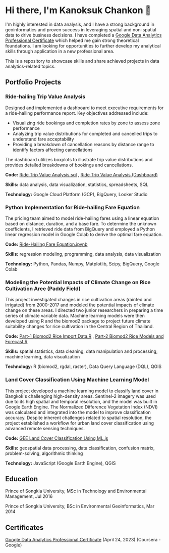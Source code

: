 # Hi there, I'm Kanoksuk Chankon 👋
I'm highly interested in data analysis, and I have a strong background in geoinformatics and proven success in leveraging spatial and non-spatial data to drive business decisions. I have completed a [Google Data Analytics Professional Certificate](https://coursera.org/share/4e0a655f9eaf3befdaa66b1bb233ad89) which helped me gain strong theoretical foundations. I am looking for opportunities to further develop my analytical skills through application in a new professional area.

This is a repository to showcase skills and share achieved projects in data analytics-related topics.

## Portfolio Projects

### Ride-hailing Trip Value Analysis

Designed and implemented a dashboard to meet executive requirements for a ride-hailing performance report. 
Key objectives addressed include:

- Visualizing ride bookings and completion rates by zone to assess zone performance    
- Analyzing trip value distributions for completed and cancelled trips to understand fare acceptability    
- Providing a breakdown of cancellation reasons by distance range to identify factors affecting cancellations    

The dashboard utilizes boxplots to illustrate trip value distributions and provides detailed breakdowns of bookings and cancellations.

**Code:** [Ride Trip Value Analysis.sql](https://github.com/Kanoksuk-C/portfolio-projects/blob/a7ea35e4b84cf3a6bb8cadc1d31b8f166d02ecfb/Ride%20Trip%20Value%20Analysis.sql) , 
[Ride Trip Value Analysis (Dashboard)](https://github.com/Kanoksuk-C/portfolio-projects/blob/a7ea35e4b84cf3a6bb8cadc1d31b8f166d02ecfb/Ride%20Trip%20Value%20Analysis%20(Dashboard).pdf)

**Skills:** data analysis, data visualization, statistics, spreadsheets, SQL

**Technology:** Google Cloud Platform (GCP), BigQuery, Looker Studio

### Python Implementation for Ride-hailing Fare Equation
The pricing team aimed to model ride-hailing fares using a linear equation based on distance, duration, and a base fare.
To determine the unknown coefficients, I retrieved ride data from BigQuery and employed a Python linear regression model in Google Colab to derive the optimal fare equation.

**Code:** [Ride-Hailing Fare Equation.ipynb](https://github.com/Kanoksuk-C/portfolio-projects/blob/b94555ef0c8efff16a8d7dac503b2f7a54a8e996/Ride-Hailing%20Fare%20Equation.ipynb)

**Skills:** regression modeling, programming, data analysis, data visualization

**Technology:** Python, Pandas, Numpy, Matplotlib, Scipy, BigQuery, Google Colab

### Modeling the Potential Impacts of Climate Change on Rice Cultivation Aree (Paddy Field)
This project investigated changes in rice cultivation areas (rainfed and irrigated) from 2000-2017 and modeled the potential impacts of climate change on these areas.
I directed two junior researchers in preparing a time series of climate variable data. 
Machine learning models were then developed using R and the biomod2 package to project future climate suitability changes for rice cultivation in the Central Region of Thailand.

**Code:** [Part-1 Biomod2 Rice Import Data.R](https://github.com/Kanoksuk-C/portfolio-projects/blob/1091f461285b1808d308bd371ce757d07b292b93/Part-1_biomod2_rice_import_dataused.R) 
, [Part-2 Biomod2 Rice Models and Forecast.R](https://github.com/Kanoksuk-C/portfolio-projects/blob/1091f461285b1808d308bd371ce757d07b292b93/Part-2_biomod2_rice_Builds_Models.R)

**Skills:** spatial statistics, data cleaning, data manipulation and processing, machine learning, data visualization

**Technology:** R (biomod2, rgdal, raster), Data Query Language (DQL), QGIS

### Land Cover Classification Using Machine Learning Model

This project developed a machine learning model to classify land cover in Bangkok's challenging high-density areas. 
Sentinel-2 imagery was used due to its high spatial and temporal resolution, and the model was built in Google Earth Engine.
The Normalized Difference Vegetation Index (NDVI) was calculated and integrated into the model to improve classification accuracy. 
Despite inherent challenges related to spatial resolution, the project established a workflow for urban land cover classification using advanced remote sensing techniques.

**Code:** [GEE Land Cover Classification Using ML.js](https://github.com/Kanoksuk-C/portfolio-projects/blob/1c449d4fcff578e0412b8d6b4728e3b10222a7bf/GEE_Land_Cover_Classification_Using_ML.js)

**Skills:** geospatial data processing, data classification, confusion matrix, problem-solving, algorithmic thinking

**Technology:** JavaScript (Google Earth Engine), QGIS

## Education
Prince of Songkla University, MSc in Technology and Environmental Management, Jul 2016

Prince of Songkla University, BSc in Environmental Geoinformatics, Mar 2014

## Certificates
[Google Data Analytics Professional Certificate](https://coursera.org/share/4e0a655f9eaf3befdaa66b1bb233ad89) (April 24, 2023) (Coursera - Google)


<!--
**Kanoksuk-C/kanoksuk-c** is a ✨ _special_ ✨ repository because its `README.md` (this file) appears on your GitHub profile.

Here are some ideas to get you started:

- 🔭 I’m currently working on ...
- 🌱 I’m currently learning ...
- 👯 I’m looking to collaborate on ...
- 🤔 I’m looking for help with ...
- 💬 Ask me about ...
- 📫 How to reach me: ...
- 😄 Pronouns: ...
- ⚡ Fun fact: ...
>
